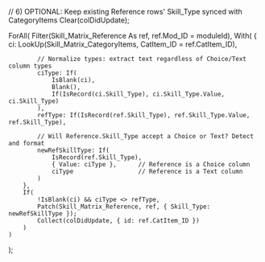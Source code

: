 // 6) OPTIONAL: Keep existing Reference rows' Skill_Type synced with CategoryItems
Clear(colDidUpdate);

ForAll(
    Filter(Skill_Matrix_Reference As ref, ref.Mod_ID = moduleId),
    With(
        {
            ci: LookUp(Skill_Matrix_CategoryItems, CatItem_ID = ref.CatItem_ID),

            // Normalize types: extract text regardless of Choice/Text column types
            ciType: If(
                IsBlank(ci),
                Blank(),
                If(IsRecord(ci.Skill_Type), ci.Skill_Type.Value, ci.Skill_Type)
            ),
            refType: If(IsRecord(ref.Skill_Type), ref.Skill_Type.Value, ref.Skill_Type),

            // Will Reference.Skill_Type accept a Choice or Text? Detect and format
            newRefSkillType: If(
                IsRecord(ref.Skill_Type),
                { Value: ciType },      // Reference is a Choice column
                ciType                  // Reference is a Text column
            )
        },
        If(
            !IsBlank(ci) && ciType <> refType,
            Patch(Skill_Matrix_Reference, ref, { Skill_Type: newRefSkillType });
            Collect(colDidUpdate, { id: ref.CatItem_ID })
        )
    )
);
